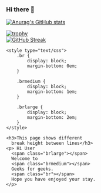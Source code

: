 ### Hi there 👋

[![Anurag's GitHub stats](https://github-readme-stats.vercel.app/api?username=MMG606&show_icons=true&count_private=true&theme=algolia&hide=contribs,prs)](https://github.com/anuraghazra/github-readme-stats)
<br>

[![trophy](https://github-profile-trophy.vercel.app/?username=MMG606&theme=algolia&row=2&column=3&title=Commits,Repositories,Stars,Followers,PullRequest,Issues)](https://github.com/ryo-ma/github-profile-trophy)
<br>
[![GitHub Streak](http://github-readme-streak-stats.herokuapp.com?user=MMG606&theme=github-dark-blue&border_radius=25&card_width=500)](https://git.io/streak-stats)

<!DOCTYPE html >
<html>
  
<head>
    <title>
      Customized break example
  </title>
  
    <style type="text/css">
        .br {
            display: block;
            margin-bottom: 0em;
        }
          
        .brmedium {
            display: block;
            margin-bottom: 1em;
        }
          
        .brlarge {
            display: block;
            margin-bottom: 2em;
        }
    </style>
</head>
  
<body>
  
    <h3>This page shows different 
      break height between lines</h3>
    <p> Hi User
      <span class="brlarge"></span>
      Welcome to
      <span class="brmedium"></span> 
      Geeks for geeks.
      <span class="br"></span> 
      Hope you have enjoyed your stay.
    </p>
    
</body>
  
</html>
<!--
**MMG606/MMG606** is a ✨ _special_ ✨ repository because its `README.md` (this file) appears on your GitHub profile.

Here are some ideas to get you started:

- 🔭 I’m currently working on ...
- 🌱 I’m currently learning ...
- 👯 I’m looking to collaborate on ...
- 🤔 I’m looking for help with ...
- 💬 Ask me about ...
- 📫 How to reach me: ...
- 😄 Pronouns: ...
- ⚡ Fun fact: ...
-->
